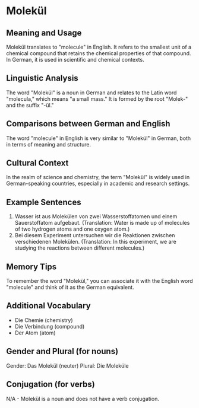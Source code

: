 # Molekül
## Meaning and Usage
Molekül translates to "molecule" in English. It refers to the smallest unit of a chemical compound that retains the chemical properties of that compound. In German, it is used in scientific and chemical contexts.

## Linguistic Analysis
The word "Molekül" is a noun in German and relates to the Latin word "molecula," which means "a small mass." It is formed by the root "Molek-" and the suffix "-ül."

## Comparisons between German and English
The word "molecule" in English is very similar to "Molekül" in German, both in terms of meaning and structure.

## Cultural Context
In the realm of science and chemistry, the term "Molekül" is widely used in German-speaking countries, especially in academic and research settings.

## Example Sentences
1. Wasser ist aus Molekülen von zwei Wasserstoffatomen und einem Sauerstoffatom aufgebaut.
(Translation: Water is made up of molecules of two hydrogen atoms and one oxygen atom.)
2. Bei diesem Experiment untersuchen wir die Reaktionen zwischen verschiedenen Molekülen.
(Translation: In this experiment, we are studying the reactions between different molecules.)

## Memory Tips
To remember the word "Molekül," you can associate it with the English word "molecule" and think of it as the German equivalent.

## Additional Vocabulary
- Die Chemie (chemistry)
- Die Verbindung (compound)
- Der Atom (atom)

## Gender and Plural (for nouns)
Gender: Das Molekül (neuter)
Plural: Die Moleküle

## Conjugation (for verbs)
N/A - Molekül is a noun and does not have a verb conjugation.
